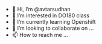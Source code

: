 - 👋 Hi, I’m @avtarsudhan
- 👀 I’m interested in DO180 class
- 🌱 I’m currently learning Openshift
- 💞️ I’m looking to collaborate on ...
- 📫 How to reach me ...

<!---
avtarsudhan/avtarsudhan is a ✨ special ✨ repository because its `README.md` (this file) appears on your GitHub profile.
You can click the Preview link to take a look at your changes.
--->
